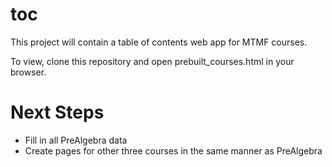 # toc

This project will contain a table of contents web app for MTMF courses.

To view, clone this repository and open prebuilt_courses.html in your browser.

# Next Steps

- Fill in all PreAlgebra data
- Create pages for other three courses in the same manner as PreAlgebra
